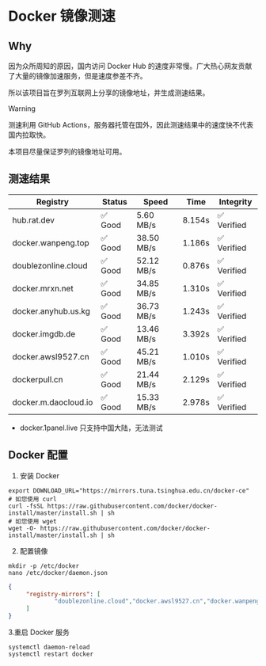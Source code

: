 # Docker 镜像测速

## Why

因为众所周知的原因，国内访问 Docker Hub 的速度非常慢。广大热心网友贡献了大量的镜像加速服务，但是速度参差不齐。


所以该项目旨在罗列互联网上分享的镜像地址，并生成测速结果。

> [!WARNING]
> 测速利用 GitHub Actions，服务器托管在国外，因此测速结果中的速度快不代表国内拉取快。
>

本项目尽量保证罗列的镜像地址可用。

## 测速结果

| Registry | Status | Speed | Time | Integrity |
|----------|--------|-------|------|-----------|
| hub.rat.dev | ✅ Good | 5.60 MB/s | 8.154s | ✅ Verified |
| docker.wanpeng.top | ✅ Good | 38.50 MB/s | 1.186s | ✅ Verified |
| doublezonline.cloud | ✅ Good | 52.12 MB/s | 0.876s | ✅ Verified |
| docker.mrxn.net | ✅ Good | 34.85 MB/s | 1.310s | ✅ Verified |
| docker.anyhub.us.kg | ✅ Good | 36.73 MB/s | 1.243s | ✅ Verified |
| docker.imgdb.de | ✅ Good | 13.46 MB/s | 3.392s | ✅ Verified |
| docker.awsl9527.cn | ✅ Good | 45.21 MB/s | 1.010s | ✅ Verified |
| dockerpull.cn | ✅ Good | 21.44 MB/s | 2.129s | ✅ Verified |
| docker.m.daocloud.io | ✅ Good | 15.33 MB/s | 2.978s | ✅ Verified |

- docker.1panel.live 只支持中国大陆，无法测试

## Docker 配置

1. 安装 Docker
```shell
export DOWNLOAD_URL="https://mirrors.tuna.tsinghua.edu.cn/docker-ce"
# 如您使用 curl
curl -fsSL https://raw.githubusercontent.com/docker/docker-install/master/install.sh | sh
# 如您使用 wget
wget -O- https://raw.githubusercontent.com/docker/docker-install/master/install.sh | sh
```

2. 配置镜像

```shell
mkdir -p /etc/docker
nano /etc/docker/daemon.json
```

```json
{
     "registry-mirrors": [
             "doublezonline.cloud","docker.awsl9527.cn","docker.wanpeng.top"
     ]
}
```

 3.重启 Docker 服务
```shell
systemctl daemon-reload
systemctl restart docker
```
